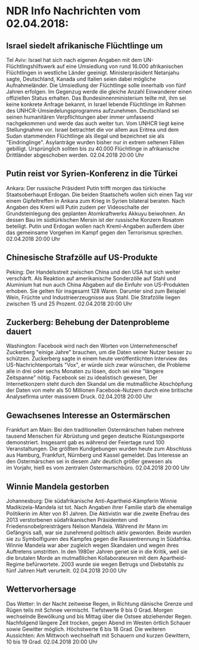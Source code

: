 # NDR Info Nachrichten vom 02.04.2018:


## Israel siedelt afrikanische Flüchtlinge um
Tel Aviv: Israel hat sich nach eigenen Angaben mit dem UN-Flüchtlingshilfswerk auf eine Umsiedlung von rund 16.000 afrikanischen Flüchtlingen in westliche Länder geeinigt. Ministerpräsident Netanjahu sagte, Deutschland, Kanada und Italien seien dabei mögliche Aufnahmeländer. Die Umsiedlung der Flüchtlinge solle innerhalb von fünf Jahren erfolgen. Im Gegenzug werde die gleiche Anzahl Einwanderer einen offiziellen Status erhalten. Das Bundesinnenministerium teilte mit, ihm sei keine konkrete Anfrage bekannt, in Israel lebende Flüchtlinge im Rahmen des UNHCR-Umsiedelungsprogramms aufzunehmen. Deutschland sei seinen humanitären Verpflichtungen aber immer umfassend nachgekommen und werde das auch weiter tun. Vom UNHCR liegt keine Stellungnahme vor. Israel betrachtet die vor allem aus Eritrea und dem Sudan stammenden Flüchtlinge als illegal und bezeichnet sie als "Eindringlinge". Asylanträge wurden bisher nur in extrem seltenen Fällen gebilligt. Ursprünglich sollten bis zu 40.000 Flüchtlinge in afrikanische Drittländer abgeschoben werden. 02.04.2018 20:00 Uhr 

## Putin reist vor Syrien-Konferenz in die Türkei
Ankara: Der russische Präsident Putin trifft morgen das türkische Staatsoberhaupt Erdogan. Die beiden Staatschefs wollen sich einen Tag vor einem Gipfeltreffen in Ankara zum Krieg in Syrien bilateral beraten. Nach Angaben des Kreml will Putin zudem per Videoschalte der Grundsteinlegung des geplanten Atomkraftwerks Akkuyu beiwohnen. An dessen Bau im südtürkischen Mersin ist der russische Konzern Rosatom beteiligt. Putin und Erdogan wollen nach Kreml-Angaben außerdem über das gemeinsame Vorgehen im Kampf gegen den Terrorismus sprechen. 02.04.2018 20:00 Uhr 

## Chinesische Strafzölle auf US-Produkte
Peking: Der Handelsstreit zwischen China und den USA hat sich weiter verschärft. Als Reaktion auf amerikanische Sonderzölle auf Stahl und Aluminium hat nun auch China Abgaben auf die Einfuhr von US-Produkten erhoben. Sie gelten für insgesamt 128 Waren. Darunter sind zum Beispiel Wein, Früchte und Industrieerzeugnisse aus Stahl. Die Strafzölle liegen zwischen 15 und 25 Prozent. 02.04.2018 20:00 Uhr 

## Zuckerberg: Behebung der Datenprobleme dauert
Washington: Facebook wird nach den Worten von Unternehmenschef Zuckerberg "einige Jahre" brauchen, um die Daten seiner Nutzer besser zu schützen. Zuckerberg sagte in einem heute veröffentlichten Interview des US-Nachrichtenportals "Vox", er würde sich zwar wünschen, die Probleme alle in drei oder sechs Monaten zu lösen, doch sei eine "längere Zeitspanne" nötig. Facebook sei zu idealistisch gewesen, Der Internetkonzern steht durch den Skandal um die mutmaßliche Abschöpfung der Daten von mehr als 50 Millionen Facebook-Nutzern durch eine britische Analysefirma unter massivem Druck. 02.04.2018 20:00 Uhr 

## Gewachsenes Interesse an Ostermärschen
Frankfurt am Main: Bei den traditionellen Ostermärschen haben mehrere tausend Menschen für Abrüstung und gegen deutsche Rüstungsexporte demonstriert. Insgesamt gab es während der Feiertage rund 100 Veranstaltungen. Die größten Kundgebungen wurden heute zum Abschluss aus Hamburg, Frankfurt, Nürnberg und Kassel gemeldet. Das Interesse an den Ostermärschen sei in diesem Jahr deutlich größer gewesen als im Vorjahr, hieß es vom zentralen Ostermarschbüro. 02.04.2018 20:00 Uhr 

## Winnie Mandela gestorben
Johannesburg: Die südafrikanische Anti-Apartheid-Kämpferin Winnie Madikizela-Mandela ist tot. Nach Angaben ihrer Familie starb die ehemalige Politikerin im Alter von 81 Jahren. Die Aktivistin war die zweite Ehefrau des 2013 verstorbenen südafrikanischen Präsidenten und Friedensnobelpreisträgers Nelson Mandela. Während ihr Mann im Gefängnis saß, war sie zunehmend politisch aktiv geworden. Beide wurden sie zu Symbolfiguren des Kampfes gegen die Rassentrennung in Südafrika. Winnie Mandela war aber zugleich wegen Skandalen und wegen ihres Auftretens umstritten. In den 1980er Jahren geriet sie in die Kritik, weil sie die brutalen Morde an mutmaßlichen Kollaborateuren mit dem Apartheid-Regime befürwortete. 2003 wurde sie wegen Betrugs und Diebstahls zu fünf Jahren Haft verurteilt. 02.04.2018 20:00 Uhr 

## Wettervorhersage
Das Wetter: In der Nacht zeitweise Regen, in Richtung dänische Grenze und Rügen teils mit Schnee vermischt. Tiefstwerte 9 bis 0 Grad. Morgen wechselnde Bewölkung und bis Mittag über die Ostsee abziehender Regen. Nachfolgend längere Zeit trocken, gegen Abend im Westen örtlich Schauer sowie Gewitter möglich. Höchstwerte 6 bis 18 Grad. Die weiteren Aussichten: Am Mittwoch wechselhaft mit Schauern und kurzen Gewittern, 10 bis 19 Grad. 02.04.2018 20:00 Uhr 
